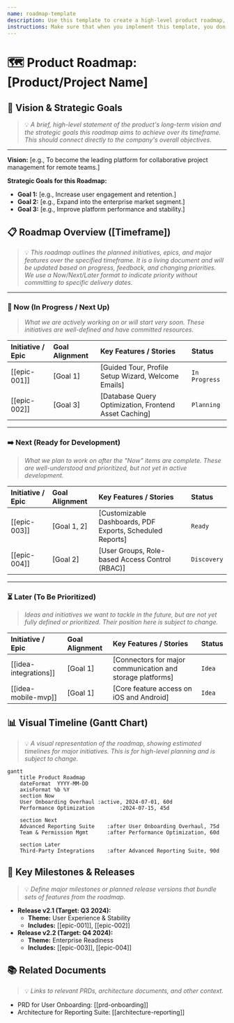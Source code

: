 ```yaml
---
name: roadmap-template
description: Use this template to create a high-level product roadmap, visualizing strategic initiatives over time.
instructions: Make sure that when you implement this template, you don't include these instructions or any other front matter from this template in your work. Output should always and only be the markdown part outside of the front matter. Never include any tags like <example>, <commentary>, or similar tags - these serve only to increase clarity about implementation. Always use single [ ] brackets to indicate instructions the implementer should follow. When referencing other documents from this project, use wikilinks format [[filename]] to reference them. Do not include the file extension or path.
---
```

# 🗺️ Product Roadmap: [Product/Project Name]

## 🎯 Vision & Strategic Goals
> 💡 *A brief, high-level statement of the product's long-term vision and the strategic goals this roadmap aims to achieve over its timeframe. This should connect directly to the company's overall objectives.*
---
**Vision:** [e.g., To become the leading platform for collaborative project management for remote teams.]

**Strategic Goals for this Roadmap:**
*   **Goal 1:** [e.g., Increase user engagement and retention.]
*   **Goal 2:** [e.g., Expand into the enterprise market segment.]
*   **Goal 3:** [e.g., Improve platform performance and stability.]

## 📋 Roadmap Overview ([Timeframe])
> 💡 *This roadmap outlines the planned initiatives, epics, and major features over the specified timeframe. It is a living document and will be updated based on progress, feedback, and changing priorities. We use a Now/Next/Later format to indicate priority without committing to specific delivery dates.*

---

### 🚀 Now (In Progress / Next Up)
> *What we are actively working on or will start very soon. These initiatives are well-defined and have committed resources.*

| Initiative / Epic                                 | Goal Alignment | Key Features / Stories                                                               | Status        |
|:--------------------------------------------------|:---------------|:-------------------------------------------------------------------------------------|:--------------|
| [[epic-001]]        | [Goal 1]     | [Guided Tour, Profile Setup Wizard, Welcome Emails]                                | `In Progress` |
| [[epic-002]]        | [Goal 3]     | [Database Query Optimization, Frontend Asset Caching]                              | `Planning`    |

---

### ➡️ Next (Ready for Development)
> *What we plan to work on after the "Now" items are complete. These are well-understood and prioritized, but not yet in active development.*

| Initiative / Epic                                 | Goal Alignment   | Key Features / Stories                                                               | Status      |
|:--------------------------------------------------|:-----------------|:-------------------------------------------------------------------------------------|:------------|
| [[epic-003]]        | [Goal 1, 2]    | [Customizable Dashboards, PDF Exports, Scheduled Reports]                          | `Ready`     |
| [[epic-004]]    | [Goal 2]       | [User Groups, Role-based Access Control (RBAC)]                                    | `Discovery` |

---

### ⏳ Later (To Be Prioritized)
> *Ideas and initiatives we want to tackle in the future, but are not yet fully defined or prioritized. Their position here is subject to change.*

| Initiative / Epic                                         | Goal Alignment | Key Features / Stories                                                               | Status |
|:----------------------------------------------------------|:---------------|:-------------------------------------------------------------------------------------|:-------|
| [[idea-integrations]]      | [Goal 1]     | [Connectors for major communication and storage platforms]                         | `Idea` |
| [[idea-mobile-mvp]]                    | [Goal 1]     | [Core feature access on iOS and Android]                                           | `Idea` |

## 📊 Visual Timeline (Gantt Chart)
> 💡 *A visual representation of the roadmap, showing estimated timelines for major initiatives. This is for high-level planning and is subject to change.*

```mermaid
gantt
    title Product Roadmap
    dateFormat  YYYY-MM-DD
    axisFormat %b %Y
    section Now
    User Onboarding Overhaul :active, 2024-07-01, 60d
    Performance Optimization        :2024-07-15, 45d

    section Next
    Advanced Reporting Suite    :after User Onboarding Overhaul, 75d
    Team & Permission Mgmt      :after Performance Optimization, 60d

    section Later
    Third-Party Integrations    :after Advanced Reporting Suite, 90d
```

## 🎯 Key Milestones & Releases
> 💡 *Define major milestones or planned release versions that bundle sets of features from the roadmap.*

*   **Release v2.1 (Target: Q3 2024):**
    *   **Theme:** User Experience & Stability
    *   **Includes:** [[epic-001]], [[epic-002]]
*   **Release v2.2 (Target: Q4 2024):**
    *   **Theme:** Enterprise Readiness
    *   **Includes:** [[epic-003]], [[epic-004]]

## 📚 Related Documents
> 💡 *Links to relevant PRDs, architecture documents, and other context.*
*   PRD for User Onboarding: [[prd-onboarding]]
*   Architecture for Reporting Suite: [[architecture-reporting]]
